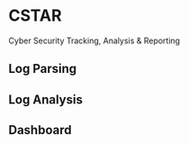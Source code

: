 # CSTAR
Cyber Security Tracking, Analysis &amp; Reporting

## Log Parsing

## Log Analysis

## Dashboard
